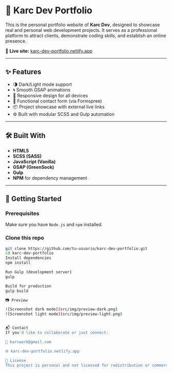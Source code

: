 # 💼 Karc Dev Portfolio

This is the personal portfolio website of **Karc Dev**, designed to showcase real and personal web development projects. It serves as a professional platform to attract clients, demonstrate coding skills, and establish an online presence.

🔗 **Live site:** [karc-dev-portfolio.netlify.app](https://karc-dev-portfolio.netlify.app)

---

## ✨ Features

- 🌗 Dark/Light mode support
- 🌀 Smooth GSAP animations
- 📱 Responsive design for all devices
- 📩 Functional contact form (via Formspree)
- 📦 Project showcase with external live links
- ⚙️ Built with modular SCSS and Gulp automation

---

## 🛠️ Built With

- **HTML5**
- **SCSS (SASS)**
- **JavaScript (Vanilla)**
- **GSAP (GreenSock)**
- **Gulp**
- **NPM** for dependency management

---

## 📁 Getting Started

### Prerequisites

Make sure you have `Node.js` and `npm` installed.

### Clone this repo

```bash
git clone https://github.com/tu-usuario/karc-dev-portfolio.git
cd karc-dev-portfolio
Install dependencies
npm install

Run Gulp (development server)
gulp

Build for production
gulp build

📷 Preview

![Screenshot dark mode](src/img/preview-dark.png)
![Screenshot light mode](src/img/preview-light.png)


📬 Contact
If you'd like to collaborate or just connect:

📧 karcwork@gmail.com

🌐 karc-dev-portfolio.netlify.app

🔖 License
This project is personal and not licensed for redistribution or commercial use without permission.